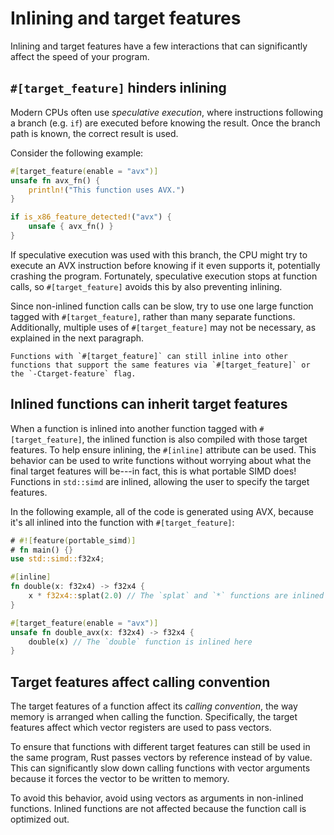 # Inlining and target features

Inlining and target features have a few interactions that can significantly affect the speed of your program.

## `#[target_feature]` hinders inlining

Modern CPUs often use _speculative execution_, where instructions following a branch (e.g. `if`) are executed before knowing the result.
Once the branch path is known, the correct result is used.

Consider the following example:

```rust
#[target_feature(enable = "avx")]
unsafe fn avx_fn() {
    println!("This function uses AVX.")
}

if is_x86_feature_detected!("avx") {
    unsafe { avx_fn() }
}
```

If speculative execution was used with this branch, the CPU might try to execute an AVX instruction before knowing if it even supports it, potentially crashing the program.
Fortunately, speculative execution stops at function calls, so `#[target_feature]` avoids this by also preventing inlining.

Since non-inlined function calls can be slow, try to use one large function tagged with `#[target_feature]`, rather than many separate functions.
Additionally, multiple uses of `#[target_feature]` may not be necessary, as explained in the next paragraph.

```admonish info
Functions with `#[target_feature]` can still inline into other functions that support the same features via `#[target_feature]` or the `-Ctarget-feature` flag.
```

## Inlined functions can inherit target features

When a function is inlined into another function tagged with `#[target_feature]`, the inlined function is also compiled with those target features.
To help ensure inlining, the `#[inline]` attribute can be used.
This behavior can be used to write functions without worrying about what the final target features will be---in fact, this is what portable SIMD does!
Functions in `std::simd` are inlined, allowing the user to specify the target features.

In the following example, all of the code is generated using AVX, because it's all inlined into the function with `#[target_feature]`:

```rust
# #![feature(portable_simd)]
# fn main() {}
use std::simd::f32x4;

#[inline]
fn double(x: f32x4) -> f32x4 {
    x * f32x4::splat(2.0) // The `splat` and `*` functions are inlined here
}

#[target_feature(enable = "avx")]
unsafe fn double_avx(x: f32x4) -> f32x4 {
    double(x) // The `double` function is inlined here
}
```

## Target features affect calling convention

The target features of a function affect its _calling convention_, the way memory is arranged when calling the function.
Specifically, the target features affect which vector registers are used to pass vectors.

To ensure that functions with different target features can still be used in the same program, Rust passes vectors by reference instead of by value.
This can significantly slow down calling functions with vector arguments because it forces the vector to be written to memory.

To avoid this behavior, avoid using vectors as arguments in non-inlined functions.
Inlined functions are not affected because the function call is optimized out.
